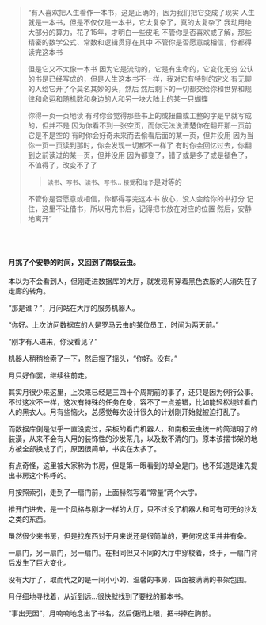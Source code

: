 >“有人喜欢把人生看作一本书，这是正确的，因为我们把它变成了现实
>人生就是一本书，但是不仅仅是一本书，它太复杂了，真的太复杂了
>我动用绝大部分的算力，花了15年，才明白一些皮毛
>不管你是否喜欢或了解，那些精密的数学公式、常数和逻辑贯穿在其中
>不管你是否愿意或相信，你都得读完这本书
>
>但是它又不太像一本书
>因为它是流动的，它是有生命的，它变化无穷
>公认的书是已经写成的，但是人生这本书不一样，我对它有特别的定义
>有无聊的人给它开了个莫名其妙的头，然后
>然后剩下的一切都交给你和世界和规律和命运和随机数和身边的人和另一块大陆上的某一只蝴蝶
>
>你得一页一页地读
>有时你会觉得那些书上的或扭曲或工整的字是早就写成的，但并不是
>因为你看不到一张空页，而你无法说清楚你在翻开那一页前它是不是空的
>有时你会好奇未来而去偷看后面的某一页，但并没用
>因为当你一页一页读到那时，你会发现一切都不一样了
>有时你会回忆过去，你翻到之前读过的某一页，但并没用
>因为都变了，错了或是多了或是褪色了，不值得了，改变不了了
>
>>`读书`、`写书`、`读书`、`写书`...
>>`接受`和`给予`是对等的
>
>不管你是否愿意或相信，你都得写完这本书
>放心，没人会给你的书打分
>记住，这里不让借书，所以用完书后，记得把书放在对应的位置
>然后，安静地离开”

<br><br>

#### 月挑了个安静的时间，又回到了南极云虫。

本以为不会看到人，但刚走进数据库的大厅，就发现有穿着黑色衣服的人消失在了走廊的转角。

“那是谁？”，月问站在大厅的服务机器人。

“你好。上次访问数据库的人是罗马云虫的某位员工，时间为两天前。”

“刚才有人进来，你没看见？”

机器人稍稍检索了一下，然后摇了摇头，“你好。没有。”

月只好作罢，继续往前走。

其实月很少来这里，上次来已经是三四十个周期前的事了，还只是因为例行公事。不过这次不一样，这次有特殊的任务在身，容不了一点差错，比如能轻松绕过看门人的黑衣人。月有些恼火，总感觉每次设计很久的计划刚开始就被迫打乱了。

而数据库倒是似乎一直没变过，呆板的看门机器人，和南极云虫统一的简洁明了的装潢，从来不会有人用的装饰性的沙发茶几，以及数不清的门。原本该摆书架的地方被全部换成了门，原因很简单，书实在太多了。

有点奇怪，这里被大家称为书房，但是第一眼看到的却全是门。也不知道是谁先提出书房这个称呼的。

月按照索引，走到了一扇门前，上面赫然写着“常量”两个大字。

推开门进去，是一个风格与刚才一样的大厅，只不过没了机器人和可有可无的沙发之类的东西。

虽然很少来书房，但是找东西对于月来说还是很简单的，更何况这里井井有条。

一扇门，另一扇门，另一扇门。在相同但又不同的大厅中穿梭着，终于，一扇门背后发生了巨大变化。

没有大厅了，取而代之的是一间小小的、温馨的书房，四面被满满的书架包围。

月仔细地寻找着，从近到远...很快就找到了要找的那本书。

“事出无因”，月喃喃地念出了书名，然后便闭上眼，把书捧在胸前。

